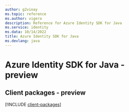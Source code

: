 ```yaml
---
author: g2vinay
ms.topic: reference
ms.author: vigera
description: Reference for Azure Identity SDK for Java
ms.service: identity
ms.data: 10/14/2022
title: Azure Identity SDK for Java
ms.devlang: java
---
```

# Azure Identity SDK for Java - preview

## Client packages - preview
[!INCLUDE [client-packages](identity-client-index.md)]